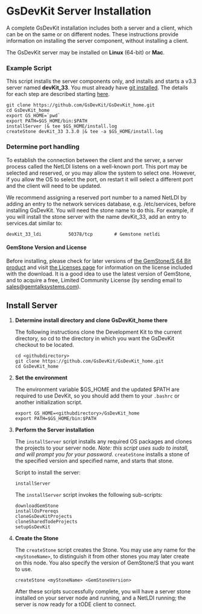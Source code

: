 # GsDevKit Server Installation

A complete GsDevKit installation includes both a server and a client, which can be on the same or on different nodes.  These instructions provide information on installing the server component, without installing a client.

The GsDevKit server  may be installed on **Linux** (64-bit) or **Mac**.  

### Example Script

This script installs the server components only, and installs and starts a v3.3 server named **devKit_33**. You must already have [git installed][1]. The details for each step are described starting [here](#install-server).

```
git clone https://github.com/GsDevKit/GsDevKit_home.git
cd GsDevKit_home
export GS_HOME=`pwd`
export PATH=$GS_HOME/bin:$PATH
installServer |& tee $GS_HOME/install.log
createStone devKit_33 3.3.0 |& tee -a $GS_HOME/install.log
```

### Determine port handling

To establish the connection between the client and the server, a server process called the NetLDI listens on a well-known port.  This port may be selected and reserved, or you may allow the system to select one.  However, if you allow the OS to select the port, on restart it will select a different port and the client will need to be updated.

We recommend assigning a reserved port number to a named NetLDI by adding an entry to the network services database, e.g.  /etc/services, before installing GsDevKit. You will need the stone name to do this. For example, if you will install the stone server with the name devKit_33, add an entry to services.dat similar to:

```
devKit_33_ldi          50378/tcp        # Gemstone netldi
```

#### GemStone Version and License
Before installing, please check for later versions of [the GemStone/S 64 Bit product][2] and visit [the Licenses page][3] for information on the license included with the download. It is a good idea to use the latest version of GemStone, and to acquire a free, Limited Community License (by sending email to sales@gemtalksystems.com).

## Install Server

1. **Determine install directory and clone GsDevKit_home there**

   The following instructions clone the Development Kit to the current directory, so cd to the directory in which you want the GsDevKit checkout to be located.

   ```
   cd <githubdirectory>
   git clone https://github.com/GsDevKit/GsDevKit_home.git
   cd GsDevKit_home
   ```

3. **Set the environment**

   The environment variable $GS_HOME and the updated $PATH are required to use DevKit, so you should add them to your `.bashrc` or another initialization script.
   ```
   export GS_HOME=<githubdirectory>/GsDevKit_home
   export PATH=$GS_HOME/bin:$PATH
   ```

4. **Perform the Server installation**

    The ```installServer``` script installs any required OS packages and clones the projects to your server node. *Note: this script uses sudo to install, and will prompt you for your password*. ```createStone``` installs a stone of the specified version and specified name, and starts that stone.  

   Script to install the server:
   ```
   installServer
   ```

   The ```installServer``` script invokes the following sub-scripts:
   ```
   downloadGemStone
   installOsPrereqs
   cloneGsDevKitProjects
   cloneSharedTodeProjects
   setupGsDevKit
   ```

5. **Create the Stone**   

   The ```createStone``` script creates the Stone. You may use any name for the `<myStoneName>`, to distinguish it from other stones you may later create on this node. You also specify the version of GemStone/S that you want to use.

   ```
   createStone <myStoneName> <GemStoneVersion>
   ```

   After these scripts successfully complete, you will have a server stone installed on your server node and running, and a NetLDI running; the server is now ready for a tODE client to connect.



[1]: ./configureOS.md
[2]: https://gemtalksystems.com/products/gs64/
[3]: https://gemtalksystems.com/licensing/
